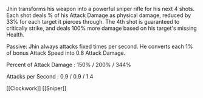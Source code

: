 Jhin transforms his weapon into a powerful sniper rifle for his next 4 shots. Each shot deals % of his Attack Damage as physical damage, reduced by 33% for each target it pierces through. The 4th shot is guaranteed to critically strike, and deals 100% more damage based on his target's missing Health.  
  
Passive: Jhin always attacks fixed times per second. He converts each 1% of bonus Attack Speed into 0.8 Attack Damage.

Percent of Attack Damage : 150% / 200% / 344%

Attacks per Second : 0.9 / 0.9 / 1.4

[[Clockwork]]
[[Sniper]]
